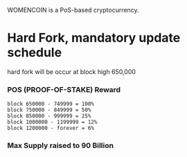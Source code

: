 WOMENCOIN is a PoS-based cryptocurrency.


# Hard Fork, mandatory update schedule

hard fork will be occur at block high 650,000


### POS (PROOF-OF-STAKE) Reward

```
block 650000 - 749999 = 100%
block 750000 - 849999 = 50%
block 850000 - 999999 = 25%
block 1000000 - 1199999 = 12%
block 1200000 - forever = 6%
```
### Max Supply raised to 90 Billion
